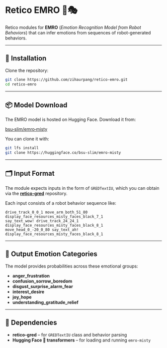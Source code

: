 # Retico EMRO 🤖🎭

Retico modules for **EMRO** (_Emotion Recognition Model from Robot Behaviors_) that can infer emotions from sequences of robot-generated behaviors.

---

## 🔧 Installation

Clone the repository:

```bash
git clone https://github.com/zihaurpang/retico-emro.git
cd retico-emro
````

---

## 📦 Model Download

The EMRO model is hosted on Hugging Face. Download it from:

[bsu‑slim/emro‑misty](https://huggingface.co/bsu-slim/emro-misty)


You can clone it with:

```bash
git lfs install
git clone https://huggingface.co/bsu-slim/emro-misty
```

---

## 🗂️ Input Format

The module expects inputs in the form of `GREDTextIU`, which you can obtain via the [**retico‑gred**](https://github.com/zihaurpang/retico-gred) repository.

Each input consists of a robot behavior sequence like:

```
drive_track_0_0_1 move_arm_both_51_80 display_face_resources_misty_faces_black_7_1
say_text_wow! drive_track_24_24_1 display_face_resources_misty_faces_black_8_1
move_head_0_-20_0_80 say_text_ah! display_face_resources_misty_faces_black_8_1
```

---

## 🧠 Output Emotion Categories

The model provides probabilities across these emotional groups:

* **anger\_frustration**
* **confusion\_sorrow\_boredom**
* **disgust\_surprise\_alarm\_fear**
* **interest\_desire**
* **joy\_hope**
* **understanding\_gratitude\_relief**

---

## 🔗 Dependencies

* **retico-gred** – for `GREDTextIU` class and behavior parsing
* **Hugging Face 🤗 transformers** – for loading and running `emro-misty`
